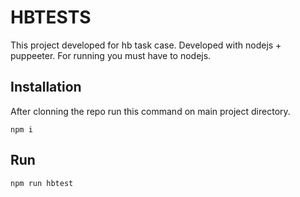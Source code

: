 # HBTESTS

This project developed for hb task case. 
Developed with nodejs + puppeeter.
For running you must have to nodejs.

## Installation
After clonning the repo run this command on main project directory.

    npm i

## Run

    npm run hbtest

